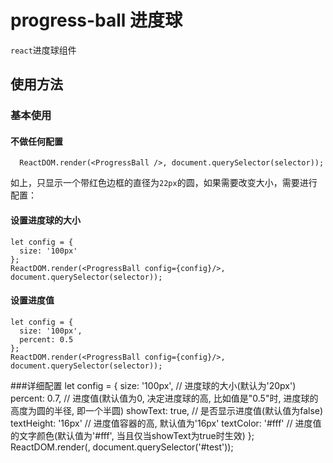 # progress-ball 进度球
`react`进度球组件
## 使用方法
### 基本使用
#### 不做任何配置
      ReactDOM.render(<ProgressBall />, document.querySelector(selector));
如上，只显示一个带红色边框的直径为`22px`的圆，如果需要改变大小，需要进行配置：
#### 设置进度球的大小
    let config = {
      size: '100px'
    };
    ReactDOM.render(<ProgressBall config={config}/>, document.querySelector(selector));
#### 设置进度值
    let config = {
      size: '100px',
      percent: 0.5
    };
    ReactDOM.render(<ProgressBall config={config}/>, document.querySelector(selector));
###详细配置
    let config = {
      size: '100px',      // 进度球的大小(默认为'20px')
      percent: 0.7,       // 进度值(默认值为0, 决定进度球的高, 比如值是"0.5"时, 进度球的高度为圆的半径, 即一个半圆)
      showText: true,     // 是否显示进度值(默认值为false)
      textHeight: '16px'  // 进度值容器的高, 默认值为'16px'
      textColor: '#fff'   // 进度值的文字颜色(默认值为'#fff', 当且仅当showText为true时生效)
    };
    ReactDOM.render(<ProgressBall />, document.querySelector('#test'));
